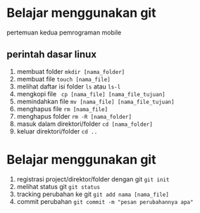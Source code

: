 # Belajar menggunakan git
pertemuan kedua pemrograman mobile

## perintah dasar linux
1. membuat folder `mkdir [nama_folder]`
2. membuat file `touch [nama_file]`
3. melihat daftar isi folder `ls` atau `ls-l`
4. mengkopi file ` cp [nama_file] [nama_file_tujuan]`
5. memindahkan file `mv [nama_file] [nama_file_tujuan]`
6. menghapus file `rm [nama_file]`
7. menghapus folder `rm -R [nama_folder]`
8. masuk dalam direktori/folder `cd [nama_folder]`
9. keluar direktori/folder `cd ..`

# Belajar menggunakan git
1. registrasi project/direktor/folder dengan git `git init`
2. melihat status git `git status`
3. tracking perubahan ke git `git add nama [nama_file]`
4. commit perubahan `git commit -m "pesan perubahannya apa"`